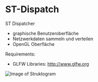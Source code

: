 # ST-Dispatch
ST Dispatcher

- graphische Benutzeroberfläche
- Netzwerkdaten sammeln und verteilen
- OpenGL Oberfläche


Requirements:
- GLFW Libraries: http://www.glfw.org


![Image of Struktogram](http://s27.postimg.org/ffnxalafn/Struktogramm_001.jpg)
